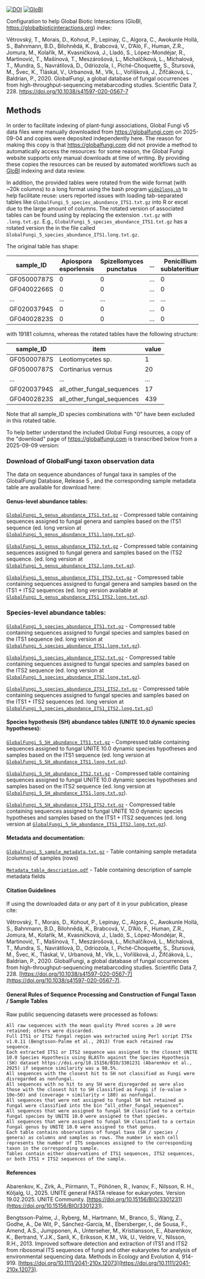 [![DOI](https://zenodo.org/badge/DOI/10.5281/zenodo.17081764.svg)](https://doi.org/10.5281/zenodo.17081764) [![GloBI](https://api.globalbioticinteractions.org/interaction.svg?accordingTo=globi:globalbioticinteractions/globalfungi&refutes=true&refutes=false)](https://globalbioticinteractions.org/?accordingTo=globi:globalbioticinteractions/globalfungi)

Configuration to help Global Biotic Interactions (GloBI, https://globalbioticinteractions.org) index: 

Větrovský, T., Morais, D., Kohout, P., Lepinay, C., Algora, C., Awokunle Hollá, S., Bahnmann, B.D., Bílohnědá, K., Brabcová, V., D’Alò, F., Human, Z.R., Jomura, M., Kolařík, M., Kvasničková, J., Lladó, S., López-Mondéjar, R., Martinović, T., Mašínová, T., Meszárošová, L., Michalčíková, L., Michalová, T., Mundra, S., Navrátilová, D., Odriozola, I., Piché-Choquette, S., Štursová, M., Švec, K., Tláskal, V., Urbanová, M., Vlk, L., Voříšková, J., Žifčáková, L., Baldrian, P., 2020. GlobalFungi, a global database of fungal occurrences from high-throughput-sequencing metabarcoding studies. Scientific Data 7, 228. https://doi.org/10.1038/s41597-020-0567-7

## Methods 

In order to facilitate indexing of plant-fungi associations, Global Fungi v5 data files were manually downloaded from https://globalfungi.com on 2025-09-04 and copies were deposited independently here. The reason for making this copy is that https://globalfungi.com did not provide a method to automatically access the resources: for some reason, the Global Fungi website supports only manual downloads at time of writing. By providing these copies the resources can be reused by automated workflows such as [GloBI](https://globalbioticinteractions.org) indexing and data review. 

In addition, the provided tables were rotated from the wide format (with ~20k columns) to a long format using the bash program [```wide2long.sh```](./wide2long.sh) to help facilitate reuse: users reported issues with loading tab-separated tables like ```GlobalFungi_5_species_abundance_ITS1.txt.gz``` into R or excel due to the large amount of columns. The rotated version of associated tables can be found using by replacing the extension ```.txt.gz``` with ```.long.txt.gz```. E.g., ```GlobalFungi_5_species_abundance_ITS1.txt.gz``` has a rotated version the in the file called ```GlobalFungi_5_species_abundance_ITS1.long.txt.gz```.

The original table has shape:

| sample_ID | Apiospora esporlensis | Spizellomyces punctatus | ... | Penicillium sublateritium | Atla wheldonii | all_other_fungal_sequences |
| --- | --- | --- | --- | --- | --- | --- |
| GF05000787S | 0 | 0 | ... | 0 | 0 | 1752 |
| GF04002266S | 0 | 0 | ... | 0 | 0 | 95044 |
| ... | ... | ... | ... | ... | ... | ... |
| GF02003794S | 0 | 0 | ... | 0 | 0 | 17 |
| GF04002823S | 0 | 0 | ... | 0 | 0 | 439 |

with 19181 columns, whereas the rotated tables have the following structure:

| sample_ID | item | value |
| --- | --- | --- |
| GF05000787S | Leotiomycetes sp. | 1 |
| GF05000787S | Cortinarius vernus | 20 |
| ... | ... | ... |
| GF02003794S | all_other_fungal_sequences | 17 |
| GF04002823S | all_other_fungal_sequences | 439 |

Note that all sample_ID species combinations with "0" have been excluded in this rotated table.

To help better understand the included Global Fungi resources, a copy of the "download" page of https://globalfungi.com is transcribed below from a 2025-09-09 version:

### Download of GlobalFungi taxon observation data
The data on sequence abundances of fungal taxa in samples of the GlobalFungi Database, Release 5 , and the corresponding sample metadata table are available for download here:

#### Genus-level abundance tables:
[```GlobalFungi_5_genus_abundance_ITS1.txt.gz```](GlobalFungi_5_genus_abundance_ITS1.txt.gz) - Compressed table containing sequences assigned to fungal genera and samples based on the ITS1 sequence (ed. long version at [```GlobalFungi_5_genus_abundance_ITS1.long.txt.gz```](GlobalFungi_5_genus_abundance_ITS1.longtxt.gz)).

[```GlobalFungi_5_genus_abundance_ITS2.txt.gz```](GlobalFungi_5_genus_abundance_ITS2.txt.gz) - Compressed table containing sequences assigned to fungal genera and samples based on the ITS2 sequence. (ed. long version at [```GlobalFungi_5_genus_abundance_ITS2.long.txt.gz```](GlobalFungi_5_genus_abundance_ITS2.long.txt.gz)).

[```GlobalFungi_5_genus_abundance_ITS1_ITS2.txt.gz```](GlobalFungi_5_genus_abundance_ITS1_ITS2.txt.gz) - Compressed table containing sequences assigned to fungal genera and samples based on the ITS1 + ITS2 sequences (ed. long version available at [```GlobalFungi_5_genus_abundance_ITS1_ITS2.long.txt.gz```](GlobalFungi_5_genus_abundance_ITS1_ITS2.long.txt.gz)).

### Species-level abundance tables:
[```GlobalFungi_5_species_abundance_ITS1.txt.gz```](GlobalFungi_5_species_abundance_ITS1.txt.gz) - Compressed table containing sequences assigned to fungal species and samples based on the ITS1 sequence (ed. long version at [```GlobalFungi_5_species_abundance_ITS1.long.txt.gz```](GlobalFungi_5_species_abundance_ITS1.long.txt.gz)).

[```GlobalFungi_5_species_abundance_ITS2.txt.gz```](GlobalFungi_5_species_abundance_ITS2.txt.gz) - Compressed table containing sequences assigned to fungal species and samples based on the ITS2 sequence (ed. long version at [```GlobalFungi_5_species_abundance_ITS2.long.txt.gz```](GlobalFungi_5_species_abundance_ITS2.long.txt.gz)).

[```GlobalFungi_5_species_abundance_ITS1_ITS2.txt.gz```](GlobalFungi_5_species_abundance_ITS1_ITS2.txt.gz) - Compressed table containing sequences assigned to fungal species and samples based on the ITS1 + ITS2 sequences (ed. long version at [```GlobalFungi_5_species_abundance_ITS1_ITS2.long.txt.gz```](GlobalFungi_5_species_abundance_ITS1_ITS2.long.txt.gz))

#### Species hypothesis (SH) abundance tables (UNITE 10.0 dynamic species hypotheses):
[```GlobalFungi_5_SH_abundance_ITS1.txt.gz```](GlobalFungi_5_SH_abundance_ITS1.txt.gz) - Compressed table containing sequences assigned to fungal UNITE 10.0 dynamic species hypotheses and samples based on the ITS1 sequence (ed. long version at [```GlobalFungi_5_SH_abundance_ITS1.long.txt.gz```](GlobalFungi_5_SH_abundance_ITS1.long.txt.gz)).

[```GlobalFungi_5_SH_abundance_ITS2.txt.gz```](GlobalFungi_5_SH_abundance_ITS2.txt.gz) - Compressed table containing sequences assigned to fungal UNITE 10.0 dynamic species hypotheses and samples based on the ITS2 sequence (ed. long version at [```GlobalFungi_5_SH_abundance_ITS1.long.txt.gz```](GlobalFungi_5_SH_abundance_ITS1.long.txt.gz)).

[```GlobalFungi_5_SH_abundance_ITS1_ITS2.txt.gz```](GlobalFungi_5_SH_abundance_ITS1_ITS2.txt.gz) - Compressed table containing sequences assigned to fungal UNITE 10.0 dynamic species hypotheses and samples based on the ITS1 + ITS2 sequences (ed. long version at [```GlobalFungi_5_SH_abundance_ITS1_ITS2.long.txt.gz```](GlobalFungi_5_SH_abundance_ITS1_ITS2.long.txt.gz)).

#### Metadata and documentation:
[```GlobalFungi_5_sample_metadata.txt.gz```](GlobalFungi_5_sample_metadata.txt.gz) - Table containing sample metadata (columns) of samples (rows)

[```Metadata_table_description.pdf```](Metadata_table_description.pdf) - Table containing description of sample metadata fields

#### Citation Guidelines

If using the downloaded data or any part of it in your publication, please cite:

Větrovský, T., Morais, D., Kohout, P., Lepinay, C., Algora, C., Awokunle Hollá, S., Bahnmann, B.D., Bílohnědá, K., Brabcová, V., D’Alò, F., Human, Z.R., Jomura, M., Kolařík, M., Kvasničková, J., Lladó, S., López-Mondéjar, R., Martinović, T., Mašínová, T., Meszárošová, L., Michalčíková, L., Michalová, T., Mundra, S., Navrátilová, D., Odriozola, I., Piché-Choquette, S., Štursová, M., Švec, K., Tláskal, V., Urbanová, M., Vlk, L., Voříšková, J., Žifčáková, L., Baldrian, P., 2020. GlobalFungi, a global database of fungal occurrences from high-throughput-sequencing metabarcoding studies. Scientific Data 7, 228.
[https://doi.org/10.1038/s41597-020-0567-7](https://doi.org/10.1038/s41597-020-0567-7).

#### General Rules of Sequence Processing and Construction of Fungal Taxon / Sample Tables

Raw public sequencing datasets were processed as follows:

    All raw sequences with the mean quality Phred scores ≥ 20 were retained; others were discarded.
    Full ITS1 or ITS2 fungal region was extracted using Perl script ITSx v1.0.11 (Bengtsson-Palme et al., 2013) from each retained raw sequence.
    Each extracted ITS1 or ITS2 sequence was assigned to the closest UNITE 10.0 Species Hypothesis using BLASTn against the Species Hypothesis (SH) dataset https://doi.org/10.15156/BIO/3301231 (Abarenkov et al., 2025) if sequence similarity was ≥ 98.5%.
    All sequences with the closest hit to SH not classified as Fungi were disregarded as nonfungal.
    All sequences with no hit to any SH were disregarded as were also those with the closest hit to SH classified as Fungi if (e-value > 10e−50) and (coverage + similarity < 180) as nonfungal.
    All sequences that were not assigned to fungal SH but retained as fungal were classified into the bin “all_other_fungal_sequences”.
    All sequences that were assigned to fungal SH classified to a certain fungal species by UNITE 10.0 were assigned to that species.
    All sequences that were assigned to fungal SH classified to a certain fungal genus by UNITE 10.0 were assigned to that genus.
    Each table contains observations of fungal taxa (SH / species / genera) as columns and samples as rows. The number in each cell represents the number of ITS sequences assigned to the corresponding taxon in the corresponding sample.
    Tables contain either observations of ITS1 sequences, ITS2 sequences, or both ITS1 + ITS2 sequences of the sample.

#### References

Abarenkov, K., Zirk, A., Piirmann, T., Pöhönen, R., Ivanov, F., Nilsson, R. H., Kõljalg, U., 2025. UNITE general FASTA release for eukaryotes. Version 19.02.2025. UNITE Community. [https://doi.org/10.15156/BIO/3301231](https://doi.org/10.15156/BIO/3301231).

Bengtsson-Palme, J., Ryberg, M., Hartmann, M., Branco, S., Wang, Z., Godhe, A., De Wit, P., Sánchez-García, M., Ebersberger, I., de Sousa, F., Amend, A.S., Jumpponen, A., Unterseher, M., Kristiansson, E., Abarenkov, K., Bertrand, Y.J.K., Sanli, K., Eriksson, K.M., Vik, U., Veldre, V., Nilsson, R.H., 2013. Improved software detection and extraction of ITS1 and ITS2 from ribosomal ITS sequences of fungi and other eukaryotes for analysis of environmental sequencing data. Methods in Ecology and Evolution 4, 914-919. [https://doi.org/10.1111/2041-210x.12073](https://doi.org/10.1111/2041-210x.12073).

 
